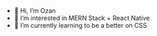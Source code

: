 - 👋 Hi, I’m Ozan
- 👀 I’m interested in MERN Stack + React Native
- 🌱 I’m currently learning to be a better on CSS
